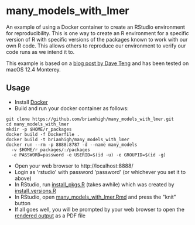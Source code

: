 # many_models_with_lmer
An example of using a Docker container to create an RStudio environment for reproducibility. This is one way to create an R environment for a specific version of R with specific versions of the packages known to work with our own R code. This allows others to reproduce our environment to verify our code runs as we intend it to.

This example is based on a [blog post by Dave Teng](https://davetang.org/muse/2021/04/24/running-rstudio-server-with-docker/) and has been tested on macOS 12.4 Monterey.

## Usage

- Install [Docker](https://www.docker.com/products/docker-desktop/)
- Build and run your docker container as follows:

```
git clone https://github.com/brianhigh/many_models_with_lmer.git
cd many_models_with_lmer
mkdir -p $HOME/r_packages
docker build -f Dockerfile .
docker build -t brianhigh/many_models_with_lmer
docker run --rm -p 8888:8787 -d --name many_models 
  -v $HOME/r_packages/:/packages 
  -e PASSWORD=password -e USERID=$(id -u) -e GROUPID=$(id -g)
```

- Open your web browser to http://localhost:8888/
- Login as 'rstudio' with password 'password' (or whichever you set it to above)
- In RStudio, run [install_pkgs.R](install_pkgs.R) (takes awhile) which was created by [install_versions.R](install_versions.R) 
- In RStudio, open [many_models_with_lmer.Rmd](many_models_with_lmer.Rmd) and press the "knit" button
- If all goes well, you will be prompted by your web browser to open the [rendered output](many_models_with_lmer.md) as a PDF file

